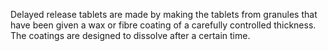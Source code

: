 Delayed release  tablets  are made by making the tablets from granules that have been given a wax or fibre coating of a carefully controlled thickness. The coatings are designed to dissolve after a certain time.
